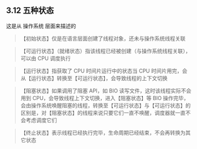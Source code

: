 ## 3.12 五种状态

这是从 操作系统 层面来描述的

>【初始状态】仅是在语言层面创建了线程对象，还未与操作系统线程关联

>【可运行状态】（就绪状态）指该线程已经被创建（与操作系统线程关联），可以由 CPU 调度执行

>【运行状态】指获取了 CPU 时间片运行中的状态当 CPU 时间片用完，会从【运行状态】转换至【可运行状态】，会导致线程的上下文切换

>【阻塞状态】如果调用了阻塞 API，如 BIO 读写文件，这时该线程实际不会用到 CPU，会导致线程上下文切换，进入【阻塞状态】等 BIO 操作完毕，会由操作系统唤醒阻塞的线程，转换至【可运行状态】与【可运行状态】的区别是，对【阻塞状态】的线程来说只要它们一直不唤醒，调度器就一直不会考虑调度它们

>【终止状态】表示线程已经执行完毕，生命周期已经结束，不会再转换为其它状态
